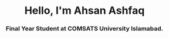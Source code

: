 <!--
**AhsanAshfaq1/AhsanAshfaq1** is a ✨ _special_ ✨ repository because its `README.md` (this file) appears on your GitHub profile.
-->
<h1 align="center">Hello, I'm Ahsan Ashfaq</h1>
<h3 align="center">Final Year Student at COMSATS University Islamabad.</h3>

<br>
<!-- 
-  I'm a MERN Stack Developer. 
-  Loves solving complex problems.
-  I'm stuck in a loop :( 

```javascript 
const ImproveSkills = (currentSkill, codingtime, effort) => {
       currentskill += codingtime * effort;
   }
   
   while (true) {
   ImproveSkills(60,24,100)
   }
   ```
- My config (-_-) 

```javascript
module.exports = {
 code: [Javascript, Typescript, HTML, CSS, Python, Java],
 tools: [React, Redux, Node, Express, MUI]                    
 challenge: "#100DaysOfCode focused on react and typescript"
  env: {
    real: true,
  },
  version: 'latest',
  rules: {
    'no-time-waste': true,
    'focus-mode': true,
    'meet-deadlines': true,
    'watch-anime-mode': false,
    /* More rules will be added in new commit*/
  }
};
```
<br>
<em><b>Eat - Code - Sleep </b> On Repeat  -->

